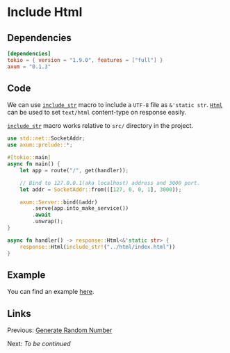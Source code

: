 # Include Html

## Dependencies

```toml
[dependencies]
tokio = { version = "1.9.0", features = ["full"] }
axum = "0.1.3"
```

## Code

We can use [`include_str`] macro to include a `UTF-8` file as `&'static str`. [`Html`] can be used to set `text/html` content-type on response easily.

[`include_str`] macro works relative to `src/` directory in the project.

```rust
use std::net::SocketAddr;
use axum::prelude::*;

#[tokio::main]
async fn main() {
    let app = route("/", get(handler));

    // Bind to 127.0.0.1(aka localhost) address and 3000 port.
    let addr = SocketAddr::from(([127, 0, 0, 1], 3000));

    axum::Server::bind(&addr)
        .serve(app.into_make_service())
        .await
        .unwrap();
}

async fn handler() -> response::Html<&'static str> {
    response::Html(include_str!("../html/index.html"))
}
```

## Example

You can find an example [here](../workspace/include-html).

## Links

Previous: [Generate Random Number](../03-generate-random-number)

Next: *To be continued*

[`include_str`]: https://doc.rust-lang.org/stable/std/macro.include_str.html
[`Html`]: https://docs.rs/axum/0.1.3/axum/response/struct.Html.html

